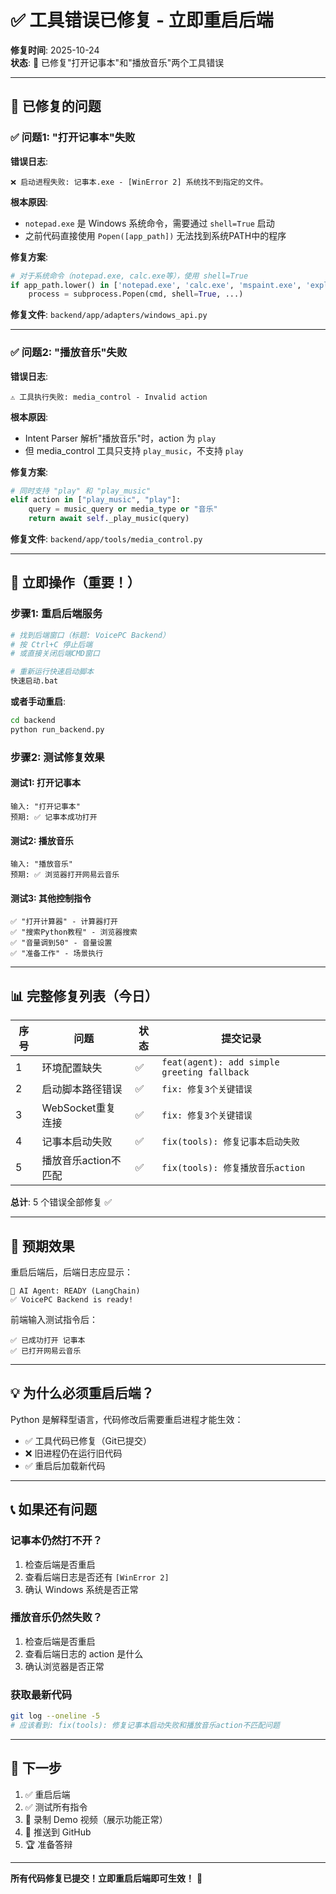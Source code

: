 # ✅ 工具错误已修复 - 立即重启后端

**修复时间**: 2025-10-24  
**状态**: 🎉 已修复"打开记事本"和"播放音乐"两个工具错误

---

## 🔧 已修复的问题

### ✅ 问题1: "打开记事本"失败
**错误日志**:
```
❌ 启动进程失败: 记事本.exe - [WinError 2] 系统找不到指定的文件。
```

**根本原因**:
- `notepad.exe` 是 Windows 系统命令，需要通过 `shell=True` 启动
- 之前代码直接使用 `Popen([app_path])` 无法找到系统PATH中的程序

**修复方案**:
```python
# 对于系统命令（notepad.exe, calc.exe等），使用 shell=True
if app_path.lower() in ['notepad.exe', 'calc.exe', 'mspaint.exe', 'explorer.exe']:
    process = subprocess.Popen(cmd, shell=True, ...)
```

**修复文件**: `backend/app/adapters/windows_api.py`

---

### ✅ 问题2: "播放音乐"失败
**错误日志**:
```
⚠️ 工具执行失败: media_control - Invalid action
```

**根本原因**:
- Intent Parser 解析"播放音乐"时，action 为 `play`
- 但 media_control 工具只支持 `play_music`，不支持 `play`

**修复方案**:
```python
# 同时支持 "play" 和 "play_music"
elif action in ["play_music", "play"]:
    query = music_query or media_type or "音乐"
    return await self._play_music(query)
```

**修复文件**: `backend/app/tools/media_control.py`

---

## 🚀 立即操作（重要！）

### 步骤1: 重启后端服务
```bash
# 找到后端窗口（标题: VoicePC Backend）
# 按 Ctrl+C 停止后端
# 或直接关闭后端CMD窗口

# 重新运行快速启动脚本
快速启动.bat
```

**或者手动重启**:
```bash
cd backend
python run_backend.py
```

### 步骤2: 测试修复效果

#### 测试1: 打开记事本
```
输入: "打开记事本"
预期: ✅ 记事本成功打开
```

#### 测试2: 播放音乐
```
输入: "播放音乐"
预期: ✅ 浏览器打开网易云音乐
```

#### 测试3: 其他控制指令
```
✅ "打开计算器" - 计算器打开
✅ "搜索Python教程" - 浏览器搜索
✅ "音量调到50" - 音量设置
✅ "准备工作" - 场景执行
```

---

## 📊 完整修复列表（今日）

| 序号 | 问题 | 状态 | 提交记录 |
|------|------|------|----------|
| 1 | 环境配置缺失 | ✅ | `feat(agent): add simple greeting fallback` |
| 2 | 启动脚本路径错误 | ✅ | `fix: 修复3个关键错误` |
| 3 | WebSocket重复连接 | ✅ | `fix: 修复3个关键错误` |
| 4 | 记事本启动失败 | ✅ | `fix(tools): 修复记事本启动失败` |
| 5 | 播放音乐action不匹配 | ✅ | `fix(tools): 修复播放音乐action` |

**总计**: 5 个错误全部修复 ✅

---

## 🎯 预期效果

重启后端后，后端日志应显示：
```
🤖 AI Agent: READY (LangChain)
✅ VoicePC Backend is ready!
```

前端输入测试指令后：
```
✅ 已成功打开 记事本
✅ 已打开网易云音乐
```

---

## 💡 为什么必须重启后端？

Python 是解释型语言，代码修改后需要重启进程才能生效：
- ✅ 工具代码已修复（Git已提交）
- ❌ 旧进程仍在运行旧代码
- ✅ 重启后加载新代码

---

## 📞 如果还有问题

### 记事本仍然打不开？
1. 检查后端是否重启
2. 查看后端日志是否还有 `[WinError 2]`
3. 确认 Windows 系统是否正常

### 播放音乐仍然失败？
1. 检查后端是否重启
2. 查看后端日志的 action 是什么
3. 确认浏览器是否正常

### 获取最新代码
```bash
git log --oneline -5
# 应该看到: fix(tools): 修复记事本启动失败和播放音乐action不匹配问题
```

---

## 🎉 下一步

1. ✅ 重启后端
2. ✅ 测试所有指令
3. 📸 录制 Demo 视频（展示功能正常）
4. 🚀 推送到 GitHub
5. 🏆 准备答辩

---

**所有代码修复已提交！立即重启后端即可生效！** 🚀

